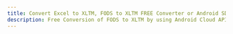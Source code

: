 ---title: Convert Excel to XLTM, FODS to XLTM FREE Converter or Android SDKdescription: Free Conversion of FODS to XLTM by using Android Cloud APIs & SDKs. Also Create, Edit & Render Microsoft Excel, CSV and SpreadsheetML worksheets or spreadsheet in the Cloud.---